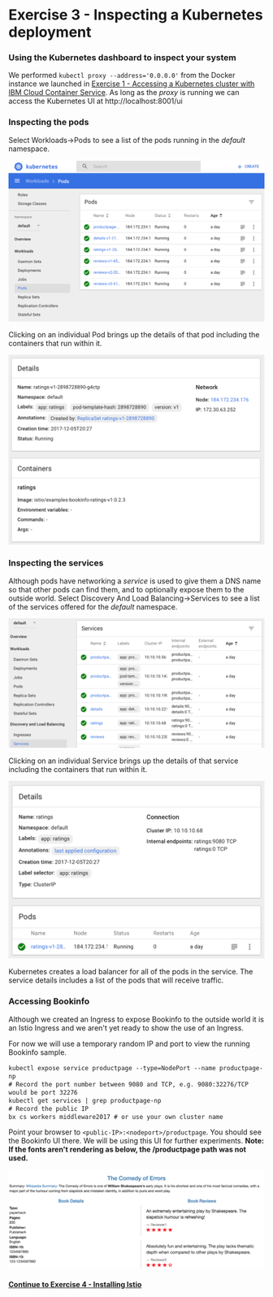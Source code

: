 # Exercise 3 - Inspecting a Kubernetes deployment

### Using the Kubernetes dashboard to inspect your system

We performed `kubectl proxy --address='0.0.0.0'` from the Docker instance we launched in [Exercise 1 - Accessing a Kubernetes cluster with IBM Cloud Container Service](../exercise-1/README.md).  As long as the _proxy_ is running we can access the Kubernetes UI at http://localhost:8001/ui

### Inspecting the pods

Select Workloads->Pods to see a list of the pods running in the _default_ namespace.

![Web UI Pods list](pods.png)

Clicking on an individual Pod brings up the details of that pod including the containers that run within it.

![Web UI Pod details](pod-details.png)

### Inspecting the services

Although pods have networking a _service_ is used to give them a DNS name so that other pods can find them,
and to optionally expose them to the outside world.  Select Discovery And Load Balancing->Services to see a list of the services
offered for the _default_ namespace.

![Web UI Services list](services.png)

Clicking on an individual Service brings up the details of that service including the containers that run within it.

![Web UI Service details](service-details.png)

Kubernetes creates a load balancer for all of the pods in the service.  The service details includes a list
of the pods that will receive traffic.

### Accessing Bookinfo

Although we created an Ingress to expose Bookinfo to the outside world it is an Istio Ingress and we aren't
yet ready to show the use of an Ingress.

For now we will use a temporary random IP and port to view the running Bookinfo sample.

```
kubectl expose service productpage --type=NodePort --name productpage-np
# Record the port number between 9080 and TCP, e.g. 9080:32276/TCP would be port 32276
kubectl get services | grep productpage-np
# Record the public IP
bx cs workers middleware2017 # or use your own cluster name
```

Point your browser to `<public-IP>:<nodeport>/productpage`.  You should see the Bookinfo UI there.  We will be
using this UI for further experiments.  **Note: If the fonts aren't rendering as below, the /productpage path was not used.**

![Bookinfo Web UI](bookinfo.png)


#### [Continue to Exercise 4 - Installing Istio](../exercise-4/README.md)